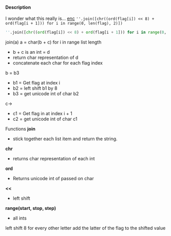 #### Description

I wonder what this really is... [enc](https://mercury.picoctf.net/static/dd6004f51362ff76f98cb8c699510f23/enc) `''.join([chr((ord(flag[i]) << 8) + ord(flag[i + 1])) for i in range(0, len(flag), 2)])`


```python
''.join([chr((ord(flag[i]) << 8) + ord(flag[i + 1])) for i in range(0, len(flag), 2)])
```


join(a)
a = char(b + c) for i in range list length
- b + c is an int = d
- return char representation of d
- concatenate each char for each flag index

b = b3
- b1 = Get flag at index i
- b2 = left shift b1 by 8 
- b3 = get unicode int of char b2

c->
- c1 = Get flag in at index i + 1
- c2 = get unicode int of char c1

Functions
**join**
- stick together each list item and return the string.

**chr**
- returns char representation of each int

**ord**
- Returns unicode int of passed on char

**<<**
- left shift

**range(start, stop, step)**
- all ints


left shift 8 for every other letter
add the latter of the flag to the shifted value
